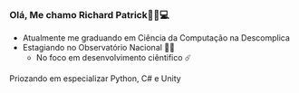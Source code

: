 ### Olá, Me chamo Richard Patrick🖖🏼💻
- Atualmente me graduando em Ciência da Computação na Descomplica
- Estagiando no Observatório Nacional 🔭🌌
  - No foco em desenvolvimento ciêntifico ☄️

Priozando em especializar Python, C# e Unity
